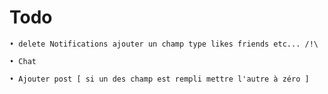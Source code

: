 # Todo

	• delete Notifications ajouter un champ type likes friends etc... /!\

	• Chat

	• Ajouter post [ si un des champ est rempli mettre l'autre à zéro ]